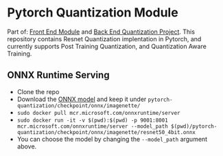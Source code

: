 # Pytorch Quantization Module
Part of: [Front End Module](https://github.com/raudipra/front_end_quantization_project) and [Back End Quantization Project](https://github.com/raudipra/back_end_quantization_project).
This repository contains Resnet Quantization implentation in Pytorch, and currently supports Post Training Quantization, and Quantization Aware Training.

## ONNX Runtime Serving

- Clone the repo
- Download the [ONNX model]() and keep it under `pytorch-quantization/checkpoint/onnx/imagenette/`
- `sudo docker pull mcr.microsoft.com/onnxruntime/server`
- `sudo docker run -it -v $(pwd):$(pwd) -p 9001:8001 mcr.microsoft.com/onnxruntime/server --model_path $(pwd)/pytorch-quantization/checkpoint/onnx/imagenette/resnet50_4bit.onnx`
- You can choose the model by changing the `--model_path` argument above.